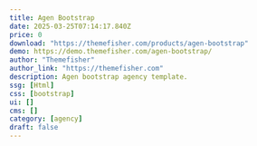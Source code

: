 ```yaml
---
title: Agen Bootstrap
date: 2025-03-25T07:14:17.840Z
price: 0
download: "https://themefisher.com/products/agen-bootstrap"
demo: https://demo.themefisher.com/agen-bootstrap/
author: "Themefisher"
author_link: "https://themefisher.com"
description: Agen bootstrap agency template.
ssg: [Html]
css: [bootstrap]
ui: []
cms: []
category: [agency]
draft: false
---
```

